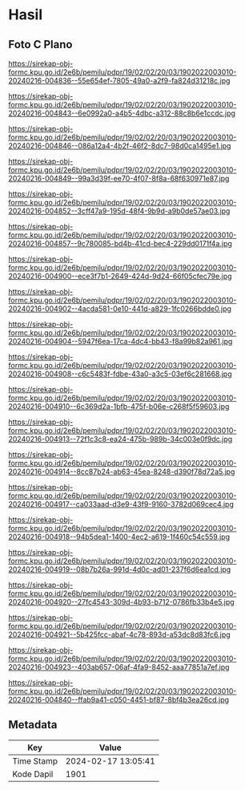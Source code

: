 # Hasil

## Foto C Plano

https://sirekap-obj-formc.kpu.go.id/2e6b/pemilu/pdpr/19/02/02/20/03/1902022003010-20240216-004836--55e654ef-7805-49a0-a2f9-fa824d31218c.jpg

https://sirekap-obj-formc.kpu.go.id/2e6b/pemilu/pdpr/19/02/02/20/03/1902022003010-20240216-004843--6e0992a0-a4b5-4dbc-a312-88c8b6e1ccdc.jpg

https://sirekap-obj-formc.kpu.go.id/2e6b/pemilu/pdpr/19/02/02/20/03/1902022003010-20240216-004846--086a12a4-4b2f-46f2-8dc7-98d0ca1495e1.jpg

https://sirekap-obj-formc.kpu.go.id/2e6b/pemilu/pdpr/19/02/02/20/03/1902022003010-20240216-004849--99a3d39f-ee70-4f07-8f8a-68f630971e87.jpg

https://sirekap-obj-formc.kpu.go.id/2e6b/pemilu/pdpr/19/02/02/20/03/1902022003010-20240216-004852--3cff47a9-195d-48f4-9b9d-a9b0de57ae03.jpg

https://sirekap-obj-formc.kpu.go.id/2e6b/pemilu/pdpr/19/02/02/20/03/1902022003010-20240216-004857--9c780085-bd4b-41cd-bec4-229dd0171f4a.jpg

https://sirekap-obj-formc.kpu.go.id/2e6b/pemilu/pdpr/19/02/02/20/03/1902022003010-20240216-004900--ece3f7b1-2649-424d-9d24-66f05cfec79e.jpg

https://sirekap-obj-formc.kpu.go.id/2e6b/pemilu/pdpr/19/02/02/20/03/1902022003010-20240216-004902--4acda581-0e10-441d-a829-1fc0266bdde0.jpg

https://sirekap-obj-formc.kpu.go.id/2e6b/pemilu/pdpr/19/02/02/20/03/1902022003010-20240216-004904--5947f6ea-17ca-4dc4-bb43-f8a99b82a961.jpg

https://sirekap-obj-formc.kpu.go.id/2e6b/pemilu/pdpr/19/02/02/20/03/1902022003010-20240216-004908--c6c5483f-fdbe-43a0-a3c5-03ef6c281668.jpg

https://sirekap-obj-formc.kpu.go.id/2e6b/pemilu/pdpr/19/02/02/20/03/1902022003010-20240216-004910--6c369d2a-1bfb-475f-b06e-c268f5f59603.jpg

https://sirekap-obj-formc.kpu.go.id/2e6b/pemilu/pdpr/19/02/02/20/03/1902022003010-20240216-004913--72f1c3c8-ea24-475b-989b-34c003e0f9dc.jpg

https://sirekap-obj-formc.kpu.go.id/2e6b/pemilu/pdpr/19/02/02/20/03/1902022003010-20240216-004914--8cc87b24-ab63-45ea-8248-d390f78d72a5.jpg

https://sirekap-obj-formc.kpu.go.id/2e6b/pemilu/pdpr/19/02/02/20/03/1902022003010-20240216-004917--ca033aad-d3e9-43f9-9160-3782d069cec4.jpg

https://sirekap-obj-formc.kpu.go.id/2e6b/pemilu/pdpr/19/02/02/20/03/1902022003010-20240216-004918--94b5dea1-1400-4ec2-a619-1f460c54c559.jpg

https://sirekap-obj-formc.kpu.go.id/2e6b/pemilu/pdpr/19/02/02/20/03/1902022003010-20240216-004919--08b7b26a-991d-4d0c-ad01-237f6d6ea1cd.jpg

https://sirekap-obj-formc.kpu.go.id/2e6b/pemilu/pdpr/19/02/02/20/03/1902022003010-20240216-004920--27fc4543-309d-4b93-b712-0786fb33b4e5.jpg

https://sirekap-obj-formc.kpu.go.id/2e6b/pemilu/pdpr/19/02/02/20/03/1902022003010-20240216-004921--5b425fcc-abaf-4c78-893d-a53dc8d83fc6.jpg

https://sirekap-obj-formc.kpu.go.id/2e6b/pemilu/pdpr/19/02/02/20/03/1902022003010-20240216-004923--403ab657-06af-4fa9-8452-aaa77851a7ef.jpg

https://sirekap-obj-formc.kpu.go.id/2e6b/pemilu/pdpr/19/02/02/20/03/1902022003010-20240216-004840--ffab9a41-c050-4451-bf87-8bf4b3ea26cd.jpg


## Metadata

| Key        | Value               |
| ---------- | ------------------- |
| Time Stamp | 2024-02-17 13:05:41 |
| Kode Dapil | 1901                |



